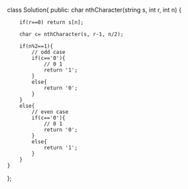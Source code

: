 class Solution{
  public:
    char nthCharacter(string s, int r, int n) {
        
        if(r==0) return s[n];
        
        char c= nthCharacter(s, r-1, n/2);
        
        if(n%2==1){
            // odd case
            if(c=='0'){
                // 0 1
                return '1';
            }
            else{
                return '0';
            }
        }
        else{
            // even case
            if(c=='0'){
                // 0 1
                return '0';
            }
            else{
                return '1';
            }
        }
    }
};
